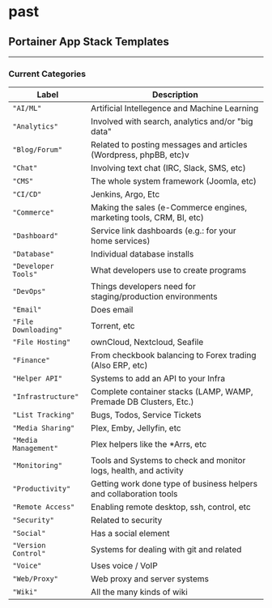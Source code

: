 # past

## Portainer App Stack Templates

---

### Current Categories

| Label | Description |
| ------ | ------ |
| `"AI/ML"` | Artificial Intellegence and Machine Learning |
| `"Analytics"` | Involved with search, analytics and/or "big data" |
| `"Blog/Forum"` | Related to posting messages and articles (Wordpress, phpBB, etc)v
| `"Chat"` | Involving text chat (IRC, Slack, SMS, etc) |
| `"CMS"` | The whole system framework (Joomla, etc) |
| `"CI/CD"` | Jenkins, Argo, Etc |
| `"Commerce"` | Making the sales (e-Commerce engines, marketing tools, CRM, BI, etc) |
| `"Dashboard"` | Service link dashboards (e.g.: for your home services) |
| `"Database"` | Individual database installs |
| `"Developer Tools"` | What developers use to create programs |
| `"DevOps"` | Things developers need for staging/production environments |
| `"Email"` | Does email |
| `"File Downloading"` | Torrent, etc |
| `"File Hosting"` | ownCloud, Nextcloud, Seafile |
| `"Finance"` | From checkbook balancing to Forex trading (Also ERP, etc) |
| `"Helper API"` | Systems to add an API to your Infra |
| `"Infrastructure"` | Complete container stacks (LAMP, WAMP, Premade DB Clusters, Etc.) |
| `"List Tracking"` | Bugs, Todos, Service Tickets |
| `"Media Sharing"` | Plex, Emby, Jellyfin, etc |
| `"Media Management"` | Plex helpers like the *Arrs, etc |
| `"Monitoring"` | Tools and Systems to check and monitor logs, health, and activity |
| `"Productivity"` | Getting work done type of business helpers and collaboration tools |
| `"Remote Access"` | Enabling remote desktop, ssh, control, etc |
| `"Security"` | Related to security |
| `"Social"` | Has a social element |
| `"Version Control"` | Systems for dealing with git and related |
| `"Voice"` | Uses voice / VoIP |
| `"Web/Proxy"` | Web proxy and server systems |
| `"Wiki"` | All the many kinds of wiki |
